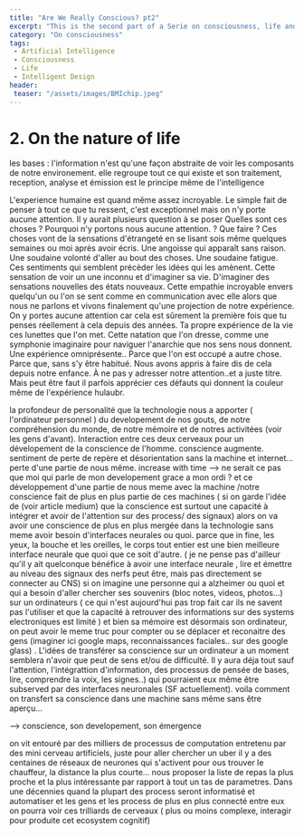 ```yaml
---
title: "Are We Really Conscious? pt2"
excerpt: "This is the second part of a Serie on consciousness, life and intelligence"
category: "On consciousness"
tags:
 - Artificial Intelligence
 - Consciousness
 - Life
 - Intelligent Design
header:
 teaser: "/assets/images/BMIchip.jpeg"
---
```


# 2. On the nature of life

les bases : l'information n'est qu'une façon abstraite de voir les composants de notre environement. elle regroupe tout ce qui existe et son traitement, reception, analyse et émission est le principe même de l'intelligence

L'experience humaine est quand même assez incroyable. Le simple fait de penser à tout ce que tu ressent, c'est exceptionnel mais on n'y porte aucune attention.
Il y aurait plusieurs question à se poser
Quelles sont ces choses ?
Pourquoi n'y portons nous aucune attention. ?
Que faire ?
Ces choses vont de la sensations d'étrangeté en se lisant sois même quelques semaines ou moi après avoir écris. Une angoisse qui apparaît sans raison. Une soudaine volonté d'aller au bout des choses. Une soudaine fatigue. Ces sentiments qui semblent précèder les idées qui les amènent. Cette sensation de voir un une inconnu et d'imaginer sa vie. D'imaginer des sensations nouvelles des états nouveaux. Cette empathie incroyable envers quelqu'un ou l'on se sent comme en communication avec elle alors que nous ne parlons et vivons finalement qu'une projection de notre expérience.
On y portes aucune attention car cela est sûrement la première fois que tu penses réellement à cela depuis des années. Ta propre expérience de la vie ces lunettes que l'on met. Cette natation que l'on dresse, comme une symphonie imaginaire pour naviguer l'anarchie que nos sens nous donnent. Une expérience omniprésente..
Parce que l'on est occupé a autre chose. Parce que, sans s'y être habitué. Nous avons appris à faire dis de cela depuis notre enfance. À ne pas y adresser notre attention..et a juste titre. Mais peut être faut il parfois apprécier ces défauts qui donnent la couleur même de l'expérience hulaubr.

la profondeur de personalité que la technologie nous a apporter ( l'ordinateur personnel ) du developement de nos gouts, de notre compréhension du monde, de notre mémoire et de notres activitées (voir les gens d'avant). Interaction entre ces deux cerveaux pour un dévelopement de la conscience de l'homme. conscience augmente. sentiment de perte de repère et désorientation sans la machine et internet... perte d'une partie de nous même. increase with time
--> ne serait ce pas que moi qui parle de mon developement grace a mon ordi ?
et ce développement d'une partie de nous meme avec la machine /notre conscience fait de plus en plus partie de ces machines ( si on garde l'idée de (voir article medium) que la conscience est surtout une capacité à intégrer et avoir de l'attention sur des process/ des signaux) alors on va avoir une conscience de plus en plus mergée dans la technologie sans meme avoir besoin d'interfaces neurales ou quoi. parce que in fine, les yeux, la bouche et les oreilles, le corps tout entier est une bien meilleure interface neurale que quoi que ce soit d'autre. ( je ne pense pas d'ailleur qu'il y ait quelconque bénéfice à avoir une interface neurale , lire et émettre au niveau des signaux des nerfs peut être, mais pas directement se connecter au CNS)
si on imagine une personne qui a alzheimer ou quoi et qui a besoin d'aller chercher ses souvenirs (bloc notes, videos, photos...) sur un ordinateurs ( ce qui n'est aujourd'hui pas trop fait car ils ne savent pas l'utiliser et que la capacité à retrouver des informations sur des systems electroniques est limité ) et bien sa mémoire est désormais son ordinateur, on peut avoir le meme truc pour compter ou se déplacer et reconaitre des gens (imaginer ici google maps, reconnaissances faciales.. sur des google glass) . L'idées de transférer sa conscience sur un ordinateur a un moment semblera n'avoir que peut de sens et/ou de difficulté. Il y aura déja tout sauf l'attention, l'intégrattion d'information, des processus de pensée de bases, lire, comprendre la voix, les signes..) qui pourraient eux même être subserved par des interfaces neuronales (SF actuellement). voila comment on transfert sa conscience dans une machine sans même sans être aperçu...

--> conscience, son developement, son émergence

on vit entouré par des milliers de processus de computation entretenu par des mini cerveau artificiels, juste pour aller chercher un uber il y a des centaines de réseaux de neurones qui s'activent pour ous trouver le chauffeur, la distance la plus courte... nous proposer la liste de repas la plus proche et la plus intéressante par rapport à tout un tas de parametres. Dans une décennies quand la plupart des process seront informatisé et automatiser et les gens et les process de plus en plus connecté entre eux on pourra voir ces trilliards de cerveaux ( plus ou moins complexe, interagir pour produite cet ecosystem cognitif)
